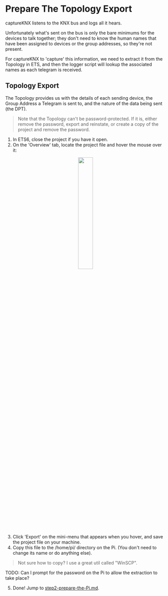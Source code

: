 # Prepare The Topology Export

captureKNX listens to the KNX bus and logs all it hears.

Unfortunately what's sent on the bus is only the bare minimums for the devices to talk together; they don't need to know the human names that have been assigned to devices or the group addresses, so they're not present.

For captureKNX to 'capture' this information, we need to extract it from the Topology in ETS, and then the logger script will lookup the associated names as each telegram is received.


## Topology Export

The Topology provides us with the details of each sending device, the Group Address a Telegram is sent to, and the nature of the data being sent (the DPT).

> Note that the Topology can't be password-protected. If it is, either remove the password, export and reinstate, or create a copy of the project and remove the password.

1. In ETS6, close the project if you have it open.
2. On the 'Overview' tab, locate the project file and hover the mouse over it:

<p align="center">
<img src="https://github.com/user-attachments/assets/7e0225ff-7884-4c2c-b12d-2b229cc3d891" width="30%">
</p>

3. Click 'Export' on the mini-menu that appears when you hover, and save the project file on your machine.
4. Copy this file to the /home/pi/ directory on the Pi. (You don't need to change its name or do anything else).

> Not sure how to copy? I use a great util called "WinSCP".

   TODO: Can I prompt for the password on the Pi to allow the extraction to take place?

5. Done! Jump to [step2-prepare-the-Pi.md](/docs/step2-prepare-the-Pi.md).

